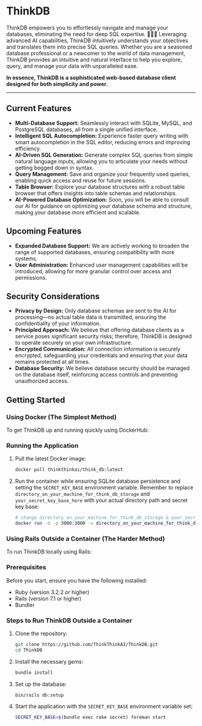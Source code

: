 # ThinkDB

ThinkDB empowers you to effortlessly navigate and manage your databases, eliminating the need for deep SQL expertise. 🧙‍♂️✨ Leveraging advanced AI capabilities, ThinkDB intuitively understands your objectives and translates them into precise SQL queries. Whether you are a seasoned database professional or a newcomer to the world of data management, ThinkDB provides an intuitive and natural interface to help you explore, query, and manage your data with unparalleled ease.

**In essence, ThinkDB is a sophisticated web-based database client designed for both simplicity and power.**

---

## Current Features

- **Multi-Database Support:** Seamlessly interact with SQLite, MySQL, and PostgreSQL databases, all from a single unified interface.
- **Intelligent SQL Autocompletion:** Experience faster query writing with smart autocompletion in the SQL editor, reducing errors and improving efficiency.
- **AI-Driven SQL Generation:** Generate complex SQL queries from simple natural language inputs, allowing you to articulate your needs without getting bogged down in syntax.
- **Query Management:** Save and organize your frequently used queries, enabling quick access and reuse for future sessions.
- **Table Browser:** Explore your database structures with a robust table browser that offers insights into table schemas and relationships.
- **AI-Powered Database Optimization:** Soon, you will be able to consult our AI for guidance on optimizing your database schema and structure, making your database more efficient and scalable.

## Upcoming Features

- **Expanded Database Support:** We are actively working to broaden the range of supported databases, ensuring compatibility with more systems.
- **User Administration:** Enhanced user management capabilities will be introduced, allowing for more granular control over access and permissions.

## Security Considerations

- **Privacy by Design:** Only database schemas are sent to the AI for processing—no actual table data is transmitted, ensuring the confidentiality of your information.
- **Principled Approach:** We believe that offering database clients as a service poses significant security risks; therefore, ThinkDB is designed to operate securely on your own infrastructure.
- **Encrypted Communication:** All connection information is securely encrypted, safeguarding your credentials and ensuring that your data remains protected at all times.
- **Database Security:** We believe database security should be managed on the database itself, reinforcing access controls and preventing unauthorized access.

## Getting Started

### Using Docker (The Simplest Method)

To get ThinkDB up and running quickly using DockerHub:

### Running the Application

1. Pull the latest Docker image:
    ```sh
    docker pull thinkthinkai/think_db:latest
    ```

2. Run the container while ensuring SQLite database persistence and setting the `SECRET_KEY_BASE` environment variable. Remember to replace `directory_on_your_machine_for_think_db_storage` and `your_secret_key_base_here` with your actual directory path and secret key base:
    ```sh
    # change directory_on_your_machine_for_think_db_storage & your_secret_key_base_here
    docker run -d -p 3000:3000 -v directory_on_your_machine_for_think_db_storage:/app/storage -e SECRET_KEY_BASE=your_secret_key_base_here thinkthinkai/think_db:latest
    ```


### Using Rails Outside a Container (The Harder Method)

To run ThinkDB locally using Rails:

### Prerequisites
Before you start, ensure you have the following installed:
- Ruby (version 3.2.2 or higher)
- Rails (version 7.1 or higher)
- Bundler


### Steps to Run ThinkDB Outside a Container

1. Clone the repository:
    ```bash
    git clone https://github.com/ThinkThinkAI/ThinkDB.git
    cd ThinkDB
    ```

2. Install the necessary gems:
    ```bash
    bundle install
    ```

3. Set up the database:
    ```bash
    bin/rails db:setup
    ```

4. Start the application with the `SECRET_KEY_BASE` environment variable set:
    ```bash
    SECRET_KEY_BASE=$(bundle exec rake secret) foreman start
    ```